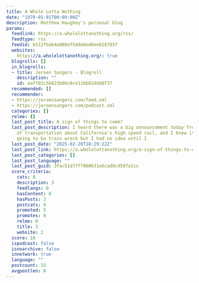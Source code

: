 ```yaml
---
title: A Whole Lotta Nothing
date: "1970-01-01T00:00:00Z"
description: Matthew Haughey's personal blog
params:
  feedlink: https://a.wholelottanothing.org/rss/
  feedtype: rss
  feedid: b512fbab4a980ef54de6ed0ee818703f
  websites:
    https://a.wholelottanothing.org/: true
  blogrolls: []
  in_blogrolls:
  - title: Jeroen Sangers - Blogroll
    description: ""
    id: eaff02c5b823b06c8ce11bb82ddd8f37
  recommended: []
  recommender:
  - https://jeroensangers.com/feed.xml
  - https://jeroensangers.com/podcast.xml
  categories: []
  relme: {}
  last_post_title: A sign of things to come?
  last_post_description: I heard there was a big announcement today from Trump's secretary
    of transportation about California's high speed rail, and I knew it was probably
    going to be train wreck but I had no idea until I
  last_post_date: "2025-02-20T18:29:22Z"
  last_post_link: https://a.wholelottanothing.org/a-sign-of-things-to-come/
  last_post_categories: []
  last_post_language: ""
  last_post_guid: 3fac51d7ff7060631a6cad8c4597a1cc
  score_criteria:
    cats: 0
    description: 3
    feedlangs: 0
    hasContent: 0
    hasPosts: 3
    postcats: 0
    promoted: 5
    promotes: 0
    relme: 0
    title: 3
    website: 2
  score: 16
  ispodcast: false
  isnoarchive: false
  innetwork: true
  language: ""
  postcount: 15
  avgpostlen: 0
---
```

